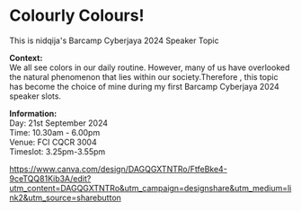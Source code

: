 # Colourly Colours!


This is nidqija's Barcamp Cyberjaya 2024 Speaker Topic

<strong>Context:</strong><br>
We all see colors in our daily routine. However, many of us have overlooked the natural phenomenon that lies within our society.Therefore , this topic has become the choice of mine during my first Barcamp Cyberjaya 2024 speaker slots.

<strong>Information:</strong> <br>
Day: 21st September 2024 <br>
Time: 10.30am - 6.00pm <br>
Venue: FCI CQCR 3004 <br>
Timeslot: 3.25pm-3.55pm

https://www.canva.com/design/DAGQGXTNTRo/FtfeBke4-9ceTQQ81Kib3A/edit?utm_content=DAGQGXTNTRo&utm_campaign=designshare&utm_medium=link2&utm_source=sharebutton
